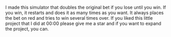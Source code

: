 I made this simulator that doubles the original bet if you lose until you win. If you win, it restarts and does it as many times as you want. It always places the bet on red and tries to win several times over. If you liked this little project that I did at 00:00 please give me a star and if you want to expand the project, you can.
